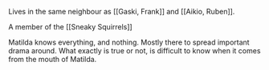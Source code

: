 Lives in the same neighbour as [[Gaski, Frank]] and [[Aikio, Ruben]].

A member of the [[Sneaky Squirrels]]

Matilda knows everything, and nothing. Mostly there to spread important drama around. What exactly is true or not, is difficult to know when it comes from the mouth of Matilda. 